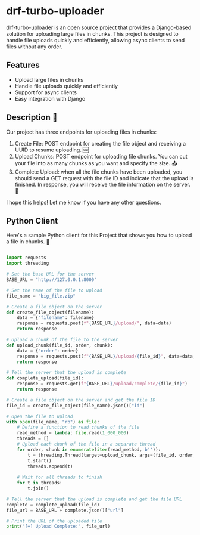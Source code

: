 # drf-turbo-uploader

drf-turbo-uploader is an open source project that provides a Django-based solution for uploading large files in chunks. This project is designed to handle file uploads quickly and efficiently, allowing async clients to send files without any order.

## Features

- Upload large files in chunks
- Handle file uploads quickly and efficiently
- Support for async clients
- Easy integration with Django

## Description 📝
Our project has three endpoints for uploading files in chunks: 

1. Create File: POST endpoint for creating the file object and receiving a UUID to resume uploading. 🆕
2. Upload Chunks: POST endpoint for uploading file chunks. You can cut your file into as many chunks as you want and specify the size. 📤
3. Complete Upload: when all the file chunks have been uploaded, you should send a GET request with the file ID and indicate that the upload is finished. In response, you will receive the file information on the server. 🎉

I hope this helps! Let me know if you have any other questions.


## Python Client
Here's a sample Python client for this Project that shows you how to upload a file in chunks. 🚀
```python

import requests
import threading

# Set the base URL for the server
BASE_URL = "http://127.0.0.1:8000"

# Set the name of the file to upload
file_name = "big_file.zip"

# Create a file object on the server
def create_file_object(filename):
    data = {"filename": filename}
    response = requests.post(f"{BASE_URL}/upload/", data=data)
    return response

# Upload a chunk of the file to the server
def upload_chunk(file_id, order, chunk):
    data = {"order": order}
    response = requests.post(f"{BASE_URL}/upload/{file_id}", data=data, files={'file': chunk})
    return response

# Tell the server that the upload is complete
def complete_upload(file_id):
    response = requests.get(f"{BASE_URL}/upload/complete/{file_id}")
    return response

# Create a file object on the server and get the file ID
file_id = create_file_object(file_name).json()["id"]

# Open the file to upload
with open(file_name, "rb") as file:
    # Define a function to read chunks of the file
    read_method = lambda: file.read(1_000_000)
    threads = []
    # Upload each chunk of the file in a separate thread
    for order, chunk in enumerate(iter(read_method, b'')):
        t = threading.Thread(target=upload_chunk, args=(file_id, order, chunk))
        t.start()
        threads.append(t)
    
    # Wait for all threads to finish
    for t in threads:
        t.join()

# Tell the server that the upload is complete and get the file URL
complete = complete_upload(file_id)
file_url = BASE_URL + complete.json()["url"]

# Print the URL of the uploaded file
print("[+] Upload Complete:", file_url)
```
